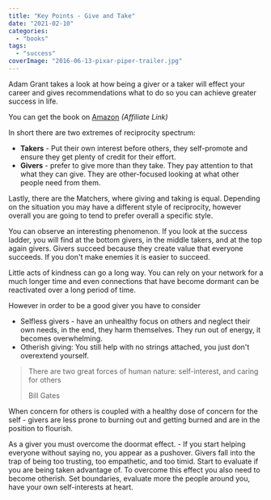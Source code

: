 ```yaml
---
title: "Key Points - Give and Take"
date: "2021-02-10"
categories: 
  - "books"
tags: 
  - "success"
coverImage: "2016-06-13-pixar-piper-trailer.jpg"
---
```


Adam Grant takes a look at how being a giver or a taker will effect your career and gives recommendations what to do so you can achieve greater success in life.

You can get the book on [Amazon](https://amzn.to/2MQNvcA) _(Affiliate Link)_

In short there are two extremes of reciprocity spectrum:

- **Takers** - Put their own interest before others, they self-promote and ensure they get plenty of credit for their effort.
- **Givers** - prefer to give more than they take. They pay attention to that what they can give. They are other-focused looking at what other people need from them.

Lastly, there are the Matchers, where giving and taking is equal. Depending on the situation you may have a different style of reciprocity, however overall you are going to tend to prefer overall a specific style.

You can observe an interesting phenomenon. If you look at the success ladder, you will find at the bottom givers, in the middle takers, and at the top again givers. Givers succeed because they create value that everyone succeeds. If you don't make enemies it is easier to succeed.

Little acts of kindness can go a long way. You can rely on your network for a much longer time and even connections that have become dormant can be reactivated over a long period of time.

However in order to be a good giver you have to consider

- Selfless givers - have an unhealthy focus on others and neglect their own needs, in the end, they harm themselves. They run out of energy, it becomes overwhelming.
- Otherish giving: You still help with no strings attached, you just don't overextend yourself.

> There are two great forces of human nature: self-interest, and caring for others
> 
> Bill Gates

When concern for others is coupled with a healthy dose of concern for the self - givers are less prone to burning out and getting burned and are in the position to flourish.

As a giver you must overcome the doormat effect. - If you start helping everyone without saying no, you appear as a pushover. Givers fall into the trap of being too trusting, too empathetic, and too timid. Start to evaluate if you are being taken advantage of. To overcome this effect you also need to become otherish. Set boundaries, evaluate more the people around you, have your own self-interests at heart.
